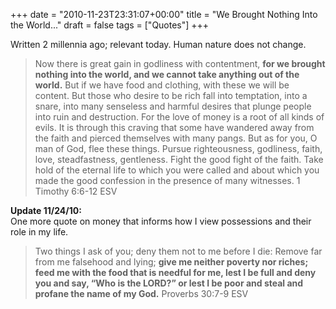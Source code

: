 +++
date = "2010-11-23T23:31:07+00:00"
title = "We Brought Nothing Into the World..."
draft = false
tags = ["Quotes"]
+++

Written 2 millennia ago; relevant today. Human nature does not change.

> Now there is great gain in godliness with contentment, **for we brought nothing into the world, and we cannot take anything out of the world.** But if we have food and clothing, with these we will be content. But those who desire to be rich fall into temptation, into a snare, into many senseless and harmful desires that plunge people into ruin and destruction. For the love of money is a root of all kinds of evils. It is through this craving that some have wandered away from the faith and pierced themselves with many pangs. But as for you, O man of God, flee these things. Pursue righteousness, godliness, faith, love, steadfastness, gentleness. Fight the good fight of the faith. Take hold of the eternal life to which you were called and about which you made the good confession in the presence of many witnesses. 1 Timothy 6:6-12 ESV

**Update 11/24/10:**  
One more quote on money that informs how I view possessions and their role in my life.

> Two things I ask of you; deny them not to me before I die: Remove far from me falsehood and lying; **give me neither poverty nor riches; feed me with the food that is needful for me, lest I be full and deny you and say, “Who is the LORD?” or lest I be poor and steal and profane the name of my God.** Proverbs 30:7-9 ESV